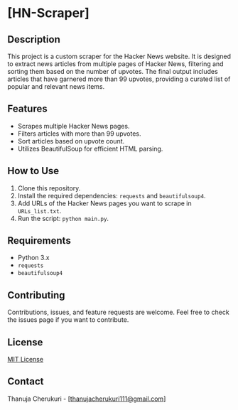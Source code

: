 # [HN-Scraper]

## Description
This project is a custom scraper for the Hacker News website. It is designed to extract news articles from multiple pages of Hacker News, filtering and sorting them based on the number of upvotes. The final output includes articles that have garnered more than 99 upvotes, providing a curated list of popular and relevant news items.

## Features
- Scrapes multiple Hacker News pages.
- Filters articles with more than 99 upvotes.
- Sort articles based on upvote count.
- Utilizes BeautifulSoup for efficient HTML parsing.

## How to Use
1. Clone this repository.
2. Install the required dependencies: `requests` and `beautifulsoup4`.
3. Add URLs of the Hacker News pages you want to scrape in `URLs_list.txt`.
4. Run the script: `python main.py`.

## Requirements
- Python 3.x
- `requests`
- `beautifulsoup4`

## Contributing
Contributions, issues, and feature requests are welcome. Feel free to check the issues page if you want to contribute.

## License
[MIT License](LICENSE)

## Contact
Thanuja Cherukuri - [thanujacherukuri111@gmail.com]
